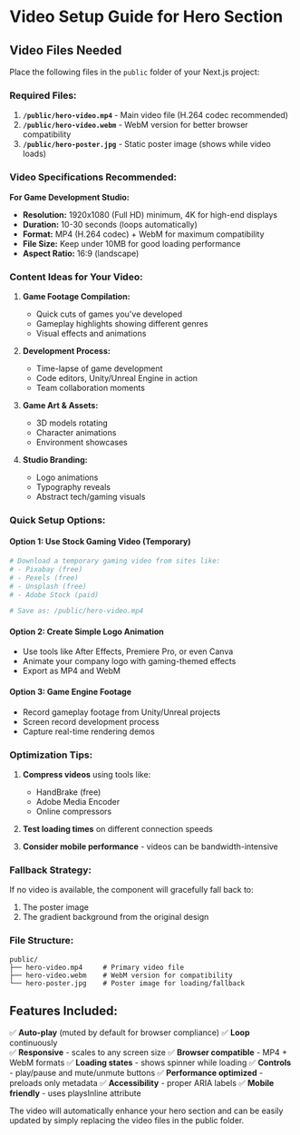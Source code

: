 # Video Setup Guide for Hero Section

## Video Files Needed

Place the following files in the `public` folder of your Next.js project:

### Required Files:

1. **`/public/hero-video.mp4`** - Main video file (H.264 codec recommended)
2. **`/public/hero-video.webm`** - WebM version for better browser compatibility
3. **`/public/hero-poster.jpg`** - Static poster image (shows while video loads)

### Video Specifications Recommended:

**For Game Development Studio:**

- **Resolution:** 1920x1080 (Full HD) minimum, 4K for high-end displays
- **Duration:** 10-30 seconds (loops automatically)
- **Format:** MP4 (H.264 codec) + WebM for maximum compatibility
- **File Size:** Keep under 10MB for good loading performance
- **Aspect Ratio:** 16:9 (landscape)

### Content Ideas for Your Video:

1. **Game Footage Compilation:**
   - Quick cuts of games you've developed
   - Gameplay highlights showing different genres
   - Visual effects and animations

2. **Development Process:**
   - Time-lapse of game development
   - Code editors, Unity/Unreal Engine in action
   - Team collaboration moments

3. **Game Art & Assets:**
   - 3D models rotating
   - Character animations
   - Environment showcases

4. **Studio Branding:**
   - Logo animations
   - Typography reveals
   - Abstract tech/gaming visuals

### Quick Setup Options:

#### Option 1: Use Stock Gaming Video (Temporary)

```bash
# Download a temporary gaming video from sites like:
# - Pixabay (free)
# - Pexels (free) 
# - Unsplash (free)
# - Adobe Stock (paid)

# Save as: /public/hero-video.mp4
```

#### Option 2: Create Simple Logo Animation

- Use tools like After Effects, Premiere Pro, or even Canva
- Animate your company logo with gaming-themed effects
- Export as MP4 and WebM

#### Option 3: Game Engine Footage

- Record gameplay footage from Unity/Unreal projects
- Screen record development process
- Capture real-time rendering demos

### Optimization Tips:

1. **Compress videos** using tools like:
   - HandBrake (free)
   - Adobe Media Encoder
   - Online compressors

2. **Test loading times** on different connection speeds

3. **Consider mobile performance** - videos can be bandwidth-intensive

### Fallback Strategy:

If no video is available, the component will gracefully fall back to:

1. The poster image
2. The gradient background from the original design

### File Structure:

```
public/
├── hero-video.mp4     # Primary video file
├── hero-video.webm    # WebM version for compatibility
└── hero-poster.jpg    # Poster image for loading/fallback
```

## Features Included:

✅ **Auto-play** (muted by default for browser compliance) ✅ **Loop**
continuously\
✅ **Responsive** - scales to any screen size ✅ **Browser compatible** - MP4 +
WebM formats ✅ **Loading states** - shows spinner while loading ✅
**Controls** - play/pause and mute/unmute buttons ✅ **Performance optimized** -
preloads only metadata ✅ **Accessibility** - proper ARIA labels ✅ **Mobile
friendly** - uses playsInline attribute

The video will automatically enhance your hero section and can be easily updated
by simply replacing the video files in the public folder.
